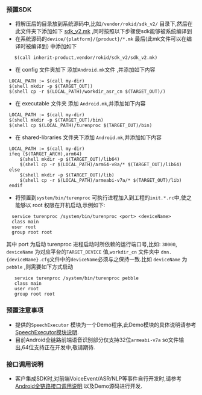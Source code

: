 ### 预置SDK

  * 将解压后的目录放到系统源码中,比如```/vendor/rokid/sdk_v2/``` 目录下,然后在此文件夹下添加如下 [sdk_v2.mk](../../extra/sdk_v2.mk) ,同时按照以下步骤使sdk能够被系统编译到
   * 在系统源码的```device/{platform}/{product}/*.mk``` 最后(此mk文件可以在编译时被编译到) 中添加如下
   ```
      $(call inherit-product,vendor/rokid/sdk_v2/sdk_v2.mk) 
   ```
   * 在 config 文件夹加下 添加```Android.mk```文件 ,并添加如下内容
   ```
    LOCAL_PATH := $(call my-dir)
    $(shell mkdir -p $(TARGET_OUT))
    $(shell cp -r $(LOCAL_PATH)/workdir_asr_cn $(TARGET_OUT)/)
   ```
   * 在 executable 文件夹 添加 ```Android.mk```,并添加如下内容
   ```
    LOCAL_PATH := $(call my-dir)
    $(shell mkdir -p $(TARGET_OUT)/bin)
    $(shell cp $(LOCAL_PATH)/turenproc $(TARGET_OUT)/bin)
   ```
   * 在 shared-libraries 文件夹下添加 ```Android.mk```,并添加如下内容
   ```
    LOCAL_PATH := $(call my-dir)
    ifeq ($(TARGET_ARCH),arm64)
        $(shell mkdir -p $(TARGET_OUT)/lib64)
        $(shell cp -r $(LOCAL_PATH)/arm64-v8a/* $(TARGET_OUT)/lib64)
    else
        $(shell mkdir -p $(TARGET_OUT)/lib)
        $(shell cp -r $(LOCAL_PATH)/armeabi-v7a/* $(TARGET_OUT)/lib)
    endif
   ```
   * 将预置到```system/bin/turenproc``` 可执行进程加入到工程的```init.*.rc```中,使之能够以 root 权限在开机启动,示例如下:
   ```
     service turenproc /system/bin/turenproc <port> <deviceName>
     class main
     user root
     group root root
  ```
  其中 port 为启动 turenproc 进程启动时所依赖的运行端口号,比如: ```30000```, ```deviceName``` 为对应平台的```TARGET_DEVICE``` 值,``` workdir_cn ``` 文件夹中 ```dnn.{deviceName}.cfg```文件中的```deviceName```必须与之保持一致.比如 ```deviceName``` 为 ```pebble``` ,则需要如下方式启动
  ```
     service turenproc /system/bin/turenproc pebble
     class main
     user root
     group root root
  ```

### 预置注意事项
-  提供的```SpeechExecutor``` 模块为一个Demo程序,此Demo模块的具体说明请参考[SpeechExecutor模块说明](introduce_speechexecutor.md).
- 目前Android全链路前端语音识别部分仅支持32位```armeabi-v7a``` so文件输出,64位支持正在开发中,敬请期待.

### 接口调用说明
-  客户集成SDK时,对前端VoiceEvent/ASR/NLP等事件自行开发时,请参考[Android全链路接口调用说明](api_voicerecognize.md) 以及Demo源码进行开发.

